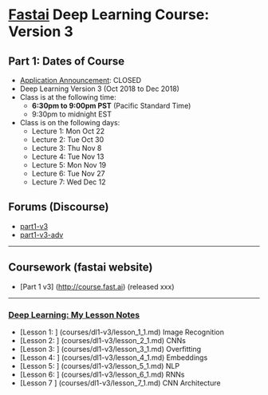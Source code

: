 # [Fastai](http://www.fast.ai) Deep Learning Course:  Version 3

## Part 1:  Dates of Course
- [Application Announcement](http://forums.fast.ai/t/fast-ai-live-the-new-version-of-the-international-fellowship/22825):  CLOSED
- Deep Learning Version 3 (Oct 2018 to Dec 2018)
- Class is at the following time:
  - **6:30pm to 9:00pm PST** (Pacific Standard Time)
  - 9:30pm to midnight EST
- Class is on the following days:
  - Lecture 1:  Mon Oct 22
  - Lecture 2:  Tue Oct 30
  - Lecture 3:  Thu Nov 8
  - Lecture 4:  Tue Nov 13
  - Lecture 5:  Mon Nov 19
  - Lecture 6:  Tue Nov 27
  - Lecture 7:  Wed Dec 12

## Forums (Discourse)
* [part1-v3](http://forums.fast.ai/c/part1-v3)
* [part1-v3-adv](https://forums.fast.ai/c/part1-v3/part1-v3-adv)

---
## Coursework (fastai website)
* [Part 1 v3] (http://course.fast.ai)  (released xxx)

---

### [Deep Learning: My Lesson Notes](courses/dl1-v3/) 
* [Lesson 1: ] (courses/dl1-v3/lesson_1_1.md) Image Recognition
* [Lesson 2: ] (courses/dl1-v3/lesson_2_1.md) CNNs
* [Lesson 3: ] (courses/dl1-v3/lesson_3_1.md) Overfitting
* [Lesson 4: ] (courses/dl1-v3/lesson_4_1.md) Embeddings
* [Lesson 5: ] (courses/dl1-v3/lesson_5_1.md) NLP
* [Lesson 6: ] (courses/dl1-v3/lesson_6_1.md) RNNs
* [Lesson 7  ] (courses/dl1-v3/lesson_7_1.md) CNN Architecture




